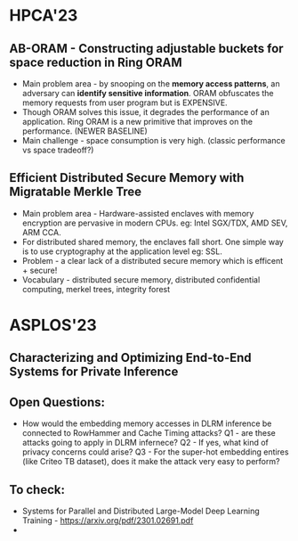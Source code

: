 # HPCA'23

## AB-ORAM - Constructing adjustable buckets for space reduction in Ring ORAM
* Main problem area - by snooping on the **memory access patterns**, an adversary can **identify sensitive information**. ORAM obfuscates the memory requests from user program but is EXPENSIVE.
* Though ORAM solves this issue, it degrades the performance of an application. Ring ORAM is a new primitive that improves on the performance. (NEWER BASELINE)
* Main challenge - space consumption is very high. (classic performance vs space tradeoff?)

## Efficient Distributed Secure Memory with Migratable Merkle Tree
* Main problem area - Hardware-assisted enclaves with memory encryption are pervasive in modern CPUs. eg: Intel SGX/TDX, AMD SEV, ARM CCA.
* For distributed shared memory, the enclaves fall short. One simple way is to use cryptography at the application level eg: SSL. 
* Problem - a clear lack of a distributed secure memory which is efficent + secure! 
* Vocabulary - distributed secure memory, distributed confidential computing, merkel trees, integrity forest

# ASPLOS'23
## Characterizing and Optimizing End-to-End Systems for Private Inference

## Open Questions: 
* How would the embedding memory accesses in DLRM inference be connected to RowHammer and Cache Timing attacks? Q1 - are these attacks going to apply in DLRM infernece? Q2 - If yes, what kind of privacy concerns could arise? Q3 - For the super-hot embedding entires (like Criteo TB dataset), does it make the attack very easy to perform? 

## To check: 
* Systems for Parallel and Distributed Large-Model Deep Learning Training - https://arxiv.org/pdf/2301.02691.pdf
* 
